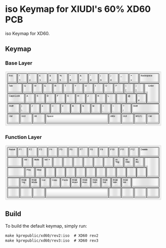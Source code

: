 # iso Keymap for XIUDI's 60% XD60 PCB

iso Keymap for XD60.

## Keymap

### Base Layer

![Layer 0](https://raw.githubusercontent.com/noroadsleft/qmk_images/master/keyboards/xd60/keymaps/iso/layer0.png)

### Function Layer

![Layer 1](https://raw.githubusercontent.com/noroadsleft/qmk_images/master/keyboards/xd60/keymaps/iso/layer1.png)

## Build

To build the default keymap, simply run:

    make kprepublic/xd60/rev2:iso  # XD60 rev2
    make kprepublic/xd60/rev3:iso  # XD60 rev3
